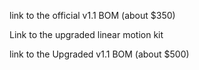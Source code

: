 link to the official v1.1 BOM (about $350)

Link to the upgraded linear motion kit

link to the Upgraded v1.1 BOM (about $500)
